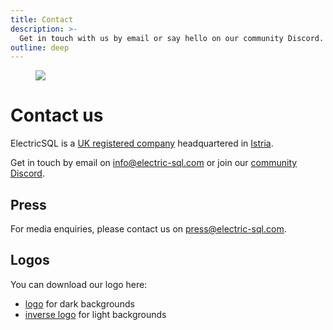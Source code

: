 ```yaml
---
title: Contact
description: >-
  Get in touch with us by email or say hello on our community Discord.
outline: deep
---
```


<figure class="page-image">
  <a href="/img/about/vizinada.lg.jpg" class="no-visual">
    <img src="/img/about/vizinada.jpg" />
  </a>
</figure>

# Contact us

ElectricSQL is a [UK registered company](https://find-and-update.company-information.service.gov.uk/company/13573370) headquartered in [Istria](https://www.istra.hr/en/explore-istria).

Get in touch by email on [info@electric-sql.com](mailto:info@electric-sql.com) or join our [community Discord](https://discord.electric-sql.com).

## Press

For media enquiries, please contact us on [press@electric-sql.com](mailto:press@electric-sql.com).

## Logos

You can download our logo here:

- [logo](/img/identity/logo.svg) for dark backgrounds
- [inverse logo](/img/identity/logo.inverse.svg) for light backgrounds
